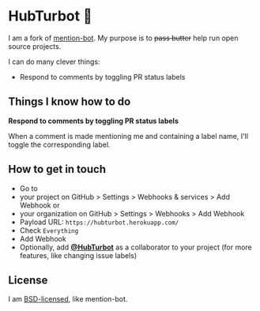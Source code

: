 
# HubTurbot :speech_balloon:

I am a fork of [mention-bot](https://github.com/facebook/mention-bot). My purpose is to ~~pass butter~~ help run open source projects.

I can do many clever things:

- Respond to comments by toggling PR status labels

## Things I know how to do

**Respond to comments by toggling PR status labels**

When a comment is made mentioning me and containing a label name, I'll toggle the corresponding label.

## How to get in touch

- Go to
 - your project on GitHub > Settings > Webhooks & services > Add Webhook or
 - your organization on GitHub > Settings > Webhooks > Add Webhook
- Payload URL: `https://hubturbot.herokuapp.com/`
- Check `Everything`
- Add Webhook
- Optionally, add [**@HubTurbot**](https://github.com/HubTurbot) as a collaborator to your project (for more features, like changing issue labels)

## License

I am [BSD-licensed](https://github.com/HubTurbot/HubTurbot/blob/master/LICENSE), like mention-bot.
